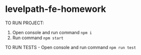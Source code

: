 # levelpath-fe-homework

TO RUN PROJECT:
1. Open console and run command `npm i`
2. Run command `npm start`

TO RUN TESTS - Open console and run command `npm run test`
